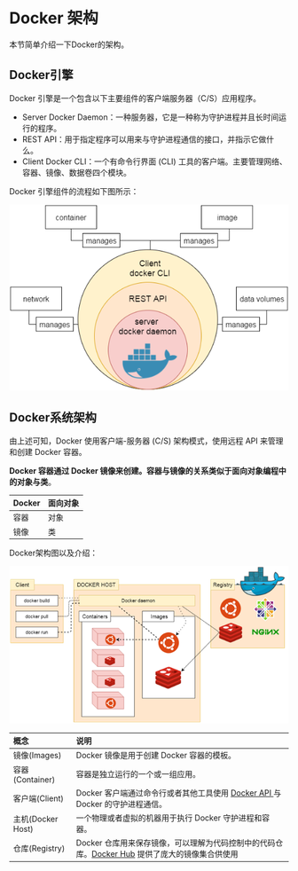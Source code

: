 

# Docker 架构



本节简单介绍一下Docker的架构。

## Docker引擎

Docker 引擎是一个包含以下主要组件的客户端服务器（C/S）应用程序。

- Server Docker Daemon：一种服务器，它是一种称为守护进程并且长时间运行的程序。
- REST API：用于指定程序可以用来与守护进程通信的接口，并指示它做什么。
- Client Docker CLI：一个有命令行界面 (CLI) 工具的客户端。主要管理网络、容器、镜像、数据卷四个模块。

Docker 引擎组件的流程如下图所示：

![Docker 引擎](./imgs/docker_3.png)

## Docker系统架构

由上述可知，Docker 使用客户端-服务器 (C/S) 架构模式，使用远程 API 来管理和创建 Docker 容器。

**Docker 容器通过 Docker 镜像来创建。容器与镜像的关系类似于面向对象编程中的对象与类**。

| Docker | 面向对象 |
| ------ | -------- |
| 容器   | 对象     |
| 镜像   | 类       |

Docker架构图以及介绍：

![Docker_架构](./imgs/docker_frame.png)

| 概念              | 说明                                                         |
| :---------------- | :----------------------------------------------------------- |
| 镜像(Images)      | Docker 镜像是用于创建 Docker 容器的模板。                    |
| 容器(Container)   | 容器是独立运行的一个或一组应用。                             |
| 客户端(Client)    | Docker 客户端通过命令行或者其他工具使用 [Docker API ](https://docs.docker.com/reference/api/docker_remote_api) 与 Docker 的守护进程通信。 |
| 主机(Docker Host) | 一个物理或者虚拟的机器用于执行 Docker 守护进程和容器。       |
| 仓库(Registry)    | Docker 仓库用来保存镜像，可以理解为代码控制中的代码仓库。[Docker Hub](https://hub.docker.com/) 提供了庞大的镜像集合供使用 |

